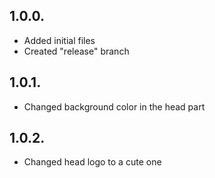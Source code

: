 ## 1.0.0.
+ Added initial files
+ Created "release" branch

## 1.0.1.
+ Changed background color in the head part

## 1.0.2.
+ Changed head logo to a cute one